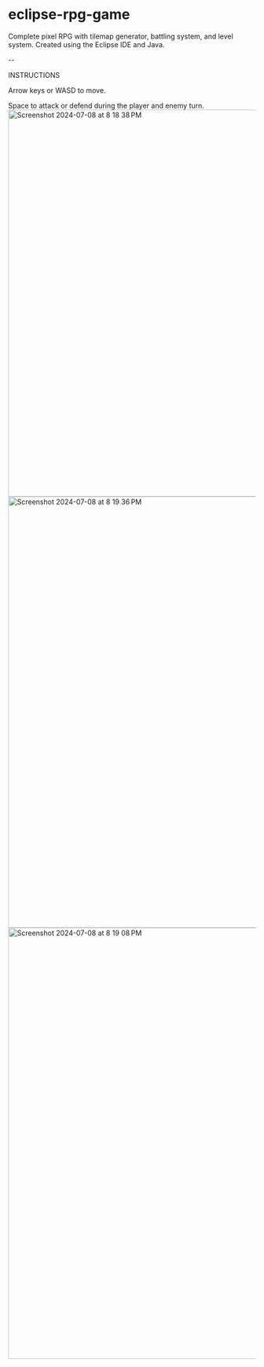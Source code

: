 # eclipse-rpg-game

Complete pixel RPG with tilemap generator, battling system, and level system. Created using the Eclipse IDE and Java.

--

INSTRUCTIONS

Arrow keys or WASD to move.

Space to attack or defend during the player and enemy turn.
<img width="787" alt="Screenshot 2024-07-08 at 8 18 38 PM" src="https://github.com/elvinfu/RPGGame/assets/12211944/9426f974-f31f-4f9d-aca4-2aae0719fc51">
<img width="877" alt="Screenshot 2024-07-08 at 8 19 36 PM" src="https://github.com/elvinfu/RPGGame/assets/12211944/044078f7-932e-428c-9b4a-d4d728ace7e0">
<img width="877" alt="Screenshot 2024-07-08 at 8 19 08 PM" src="https://github.com/elvinfu/RPGGame/assets/12211944/f62a662c-e98f-4ece-8889-7cbf670a3af6">
